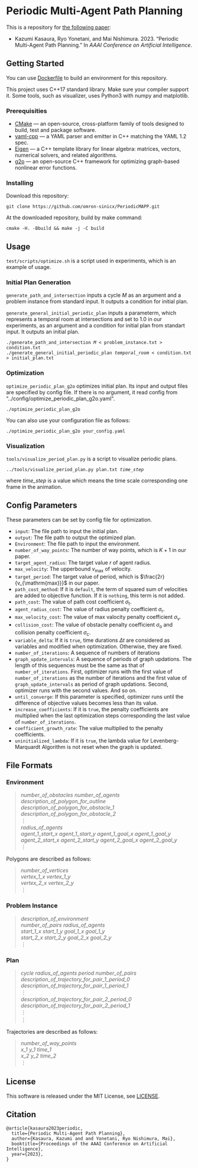 # Periodic Multi-Agent Path Planning

This is a repository for [the following paper](paper.pdf):
- Kazumi Kasaura, Ryo Yonetani, and Mai Nishimura. 2023. “Periodic Multi-Agent Path Planning.” In <i>AAAI Conference on Artificial
Intelligence</i>.

## Getting Started

You can use [Dockerfile](Dockerfile) to build an environment for this repository.

This project uses C++17 standard library. Make sure your compiler support it.
Some tools, such as visualizer, uses Python3 with numpy and matplotlib.

### Prerequisities
- [CMake](https://cmake.org) &mdash; an open-source, cross-platform family of tools designed to build, test and package software.
- [yaml-cpp](https://github.com/jbeder/yaml-cpp) &mdash; a YAML parser and emitter in C++ matching the YAML 1.2 spec.
- [Eigen](https://eigen.tuxfamily.org) &mdash; a C++ template library for linear algebra: matrices, vectors, numerical solvers, and related algorithms.
- [g2o](https://github.com/RainerKuemmerle/g2o) &mdash; an open-source C++ framework for optimizing graph-based nonlinear error functions.
### Installing

Download this repository:
```
git clone https://github.com/omron-sinicx/PeriodicMAPP.git
```
At the downloaded repository, build by make command:
```
cmake -H. -Bbuild && make -j -C build
```

## Usage

`test/scripts/optimize.sh` is a script used in experiments, which is an example of usage.

### Initial Plan Generation
`generate_path_and_intersection` inputs a cycle $M$ as an argument and a problem instance from standard input.
It outputs a condition for initial plan.

`generate_general_initial_periodic_plan` inputs a parameterm, which represents a temporal room at intersections and set to $1.0$ in our experiments, as an argument
and a condition for initial plan from standart input. It outputs an initial plan.
<pre><code>./generate_path_and_intersection <i>M</i> < problem_instance.txt > condition.txt
./generate_general_initial_periodic_plan <i>temporal_room</i> < condition.txt > initial_plan.txt
</code></pre>

### Optimization
`optimize_periodic_plan_g2o` optimizes initial plan. Its input and output files are specified by config file.
If there is no argument, it read config from "../config/optimize_periodic_plan_g2o.yaml".
<pre><code>./optimize_periodic_plan_g2o</code></pre>
You can also use your configuration file as follows:
<pre><code>./optimize_periodic_plan_g2o your_config.yaml</code></pre>

### Visualization
`tools/visualize_period_plan.py` is a script to visualize periodic plans.
<pre><code>../tools/visualize_period_plan.py plan.txt <i>time_step</i></code></pre>
where *time_step* is a value which means the time scale corresponding one frame in the animation.


## Config Parameters

These parameters can be set by config file for optimization.

- `input`: The file path to input the initial plan.
- `output`: The file path to output the optimized plan.
- `Environment`: The file path to input the environment.
- `number_of_way_points`: The number of way points, which is $K+1$ in our paper.
- `target_agent_radius`: The target value $r$ of agent radius.
- `max_velocity`: The upperbound $v_{\mathrm{max}}$ of velocity.
- `target_period`: The target value of period, which is $\frac{2r}{v_{\mathrm{max}}}$ in our paper.
- `path_cost_method`: If it is `default`, the term of squared sum of velocities are added to objective function. If it is `nothing`, this term is not added.
- `path_cost`: The value of path cost coefficient $\sigma_{\mathrm{t}}$.
- `agent_radius_cost`: The value of radius penalty coefficient $\sigma_{\mathrm{r}}$.
- `max_velocity_cost`: The value of max valocity penalty coefficient $\sigma_{\mathrm{v}}$.
- `collision_cost`: The value of obstacle penalty coefficient $\sigma_{\mathrm{o}}$ and collision penalty coefficient $\sigma_{\mathrm{c}}$.
- `variable_delta`: If it is `true`, time durations $\Delta t$ are considered as variables and modified when optimization. Otherwise, they are fixed.
- `number_of_iterations`: A sequence of numbers of iterations
- `graph_update_intervals`: A sequence of periods of graph updations. The length of this sequences must be the same as that of `number_of_iterations`. First, optimizer runs with the first value of `number_of_iterations` as the number of iterations and the first value of `graph_update_intervals` as period of graph updations. Second, optimizer runs with the second values. And so on.
- `until_converge`: If this parameter is specified, optimizer runs until the difference of objective values becomes less than its value.
- `increase_coefficients`: If it is `true`, the penalty coefficients are multiplied when the last optimization steps corresponding the last value of `number_of_iterations`.
- `coefficient_growth_rate`: The value multiplied to the penalty coefficients.
- `uninitialized_lambda`: If it is `true`, the lambda value for Levenberg-Marquardt Algorithm is not reset when the graph is updated.

## File Formats
### Environment
> *number_of_obstacles* *number_of_agents* \
*description_of_polygon_for_outline*\
*description_of_polygon_for_obstacle_1*\
*description_of_polygon_for_obstacle_2*\
&#xFE19;\
*radius_of_agents*\
*agent_1_start_x* *agent_1_start_y* *agent_1_goal_x* *agent_1_goal_y*\
*agent_2_start_x* *agent_2_start_y* *agent_2_goal_x* *agent_2_goal_y*\
&#xFE19;

Polygons are described as follows:
> *number_of_vertices*\
 *vertex_1_x* *vertex_1_y*\
 *vertex_2_x* *vertex_2_y*\
&#xFE19;

### Problem Instance
> *description_of_environment* \
*number_of_pairs* *radius_of_agents* \
*start_1_x start_1_y goal_1_x goal_1_y* \
*start_2_x start_2_y goal_2_x goal_2_y* \
&#xFE19;

### Plan
> *cycle* *radius_of_agents* *period* *number_of_pairs* \
*description_of_trajectory_for_pair_1_period_0*\
*description_of_trajectory_for_pair_1_period_1*\
&#xFE19; \
*description_of_trajectory_for_pair_2_period_0*\
*description_of_trajectory_for_pair_2_period_1*\
&#xFE19; \
&#xFE19;

Trajectories are described as follows:
> *number_of_way_points*\
 *x_1* *y_1* *time_1*\
 *x_2* *y_2* *time_2*\
&#xFE19;

## License
This software is released under the MIT License, see [LICENSE](LICENSE).

## Citation
```
@article{kasaura2023periodic,
  title={Periodic Multi-Agent Path Planning},
  author={Kasaura, Kazumi and and Yonetani, Ryo Nishimura, Mai},
  booktitle={Proceedings of the AAAI Conference on Artificial Intelligence},
  year={2023},
}
```
